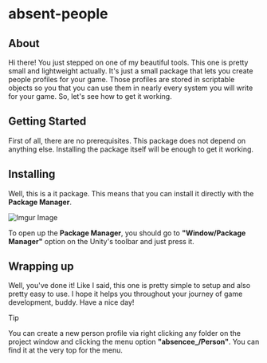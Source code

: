 # absent-people

## About

Hi there! You just stepped on one of my beautiful tools. This one is pretty small and lightweight actually. It's just a small package that lets you create people profiles for your game. Those profiles are stored in scriptable objects so you that you can use them in nearly every system you will write for your game. So, let's see how to get it working.

## Getting Started

First of all, there are no prerequisites. This package does not depend on anything else. Installing the package itself will be enough to get it working.

## Installing

Well, this is a it package. This means that you can install it directly with the **Package Manager**.

![Imgur Image](https://imgur.com/cX3OF72.png)

To open up the **Package Manager**, you should go to **"Window/Package Manager"** option on the Unity's toolbar and just press it.

## Wrapping up

Well, you've done it! Like I said, this one is pretty simple to setup and also pretty easy to use. I hope it helps you throughout your journey of game development, buddy. Have a nice day!

>[!TIP]
>You can create a new person profile via right clicking any folder on the project window and clicking the menu option **"absencee_/Person"**. You can find it at the very top for the menu.
